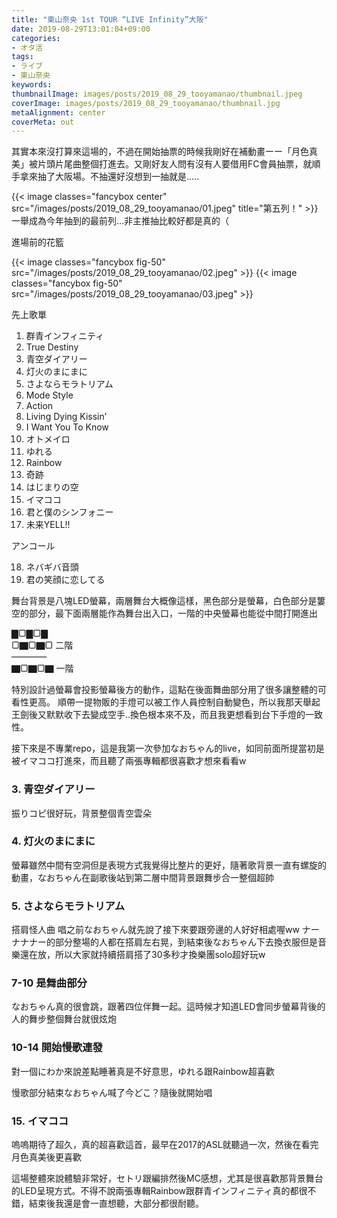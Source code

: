 ```yaml
---
title: "東山奈央 1st TOUR “LIVE Infinity”大阪"
date: 2019-08-29T13:01:04+09:00
categories:
- オタ活
tags:
- ライブ
- 東山奈央
keywords:
thumbnailImage: images/posts/2019_08_29_tooyamanao/thumbnail.jpeg
coverImage: images/posts/2019_08_29_tooyamanao/thumbnail.jpg
metaAlignment: center
coverMeta: out
---
```

其實本來沒打算來這場的，不過在開始抽票的時候我剛好在補動畫ーー「月色真美」被片頭片尾曲整個打進去。又剛好友人問有沒有人要借用FC會員抽票，就順手拿來抽了大阪場。不抽還好沒想到一抽就是…..
<!--more-->

{{< image classes="fancybox center" src="/images/posts/2019_08_29_tooyamanao/01.jpeg"  title="第五列！" >}}
一舉成為今年抽到的最前列…非主推抽比較好都是真的（

進場前的花籃

{{< image classes="fancybox fig-50" src="/images/posts/2019_08_29_tooyamanao/02.jpeg"   >}}
{{< image classes="fancybox fig-50" src="/images/posts/2019_08_29_tooyamanao/03.jpeg"  >}}

先上歌單
1. 群青インフィニティ
2. True Destiny
3. 青空ダイアリー
4. 灯火のまにまに
5. さよならモラトリアム
6. Mode Style
7. Action
8. Living Dying Kissin’
9. I Want You To Know
10. オトメイロ
11. ゆれる
12. Rainbow
13. 奇跡
14. はじまりの空
15. イマココ
16. 君と僕のシンフォニー
17. 未来YELL!!

アンコール

18. ネバギバ音頭
19. 君の笑顔に恋してる

舞台背景是八塊LED螢幕，兩層舞台大概像這樣，黑色部分是螢幕，白色部分是簍空的部分，最下面兩層能作為舞台出入口，一階的中央螢幕也能從中間打開進出

▇▢▇▢▇  
▢▇▢▇▢ 二階  
——–—–  
▇▢▇▢▇ 一階  

特別設計過螢幕會投影螢幕後方的動作，這點在後面舞曲部分用了很多讓整體的可看性更高。 順帶一提物販的手燈可以被工作人員控制自動變色，所以我那天舉起王劍後又默默收下去變成空手..換色根本來不及，而且我更想看到台下手燈的一致性。

接下來是不專業repo，這是我第一次參加なおちゃん的live，如同前面所提當初是被イマココ打進來，而且聽了兩張專輯都很喜歡才想來看看w

### 3. 青空ダイアリー
振りコピ很好玩，背景整個青空雲朵

### 4. 灯火のまにまに
螢幕雖然中間有空洞但是表現方式我覺得比整片的更好，隨著歌背景一直有螺旋的動畫，なおちゃん在副歌後站到第二層中間背景跟舞步合一整個超帥

### 5. さよならモラトリアム
搭肩怪人曲 唱之前なおちゃん就先說了接下來要跟旁邊的人好好相處喔ww ナーナナナー的部分整場的人都在搭肩左右晃，到結束後なおちゃん下去換衣服但是音樂還在放，所以大家就持續搭肩搭了30多秒才換樂團solo超好玩w

### 7-10 是舞曲部分
なおちゃん真的很會跳，跟著四位伴舞一起。這時候才知道LED會同步螢幕背後的人的舞步整個舞台就很炫炮

### 10-14 開始慢歌連發
對一個にわか來說差點睡著真是不好意思，ゆれる跟Rainbow超喜歡

慢歌部分結束なおちゃん喊了今どこ？隨後就開始唱

### 15. イマココ
嗚嗚期待了超久，真的超喜歡這首，最早在2017的ASL就聽過一次，然後在看完月色真美後更喜歡

這場整體來說體驗非常好，セトリ跟編排然後MC感想，尤其是很喜歡那背景舞台的LED呈現方式。不得不說兩張專輯Rainbow跟群青インフィニティ真的都很不錯，結束後我還是會一直想聽，大部分都很耐聽。


